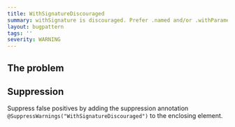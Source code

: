 ```yaml
---
title: WithSignatureDiscouraged
summary: withSignature is discouraged. Prefer .named and/or .withParameters where possible.
layout: bugpattern
tags: ''
severity: WARNING
---
```


<!--
*** AUTO-GENERATED, DO NOT MODIFY ***
To make changes, edit the @BugPattern annotation or the explanation in docs/bugpattern.
-->


## The problem


## Suppression
Suppress false positives by adding the suppression annotation `@SuppressWarnings("WithSignatureDiscouraged")` to the enclosing element.
